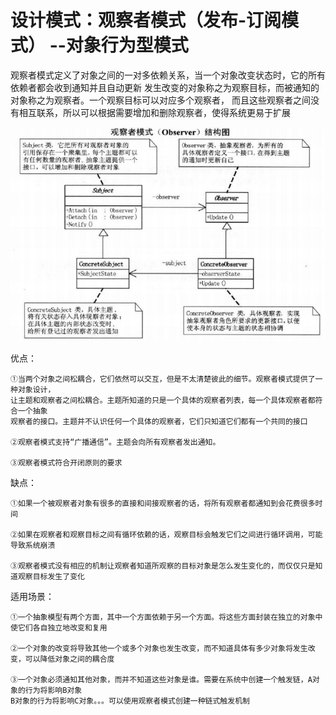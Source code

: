 # 设计模式：观察者模式（发布-订阅模式） --对象行为型模式 

观察者模式定义了对象之间的一对多依赖关系，当一个对象改变状态时，它的所有依赖者都会收到通知并且自动更新
发生改变的对象称之为观察目标，而被通知的对象称之为观察者。一个观察目标可以对应多个观察者，
而且这些观察者之间没有相互联系，所以可以根据需要增加和删除观察者，使得系统更易于扩展

![image](https://github.com/ZzzYL9/design_pattern/blob/master/class_images/observer.png)

优点：

    ①当两个对象之间松耦合，它们依然可以交互，但是不太清楚彼此的细节。观察者模式提供了一种对象设计，
    让主题和观察者之间松耦合。主题所知道的只是一个具体的观察者列表，每一个具体观察者都符合一个抽象
    观察者的接口。主题并不认识任何一个具体的观察者，它们只知道它们都有一个共同的接口
    
    ②观察者模式支持“广播通信”。主题会向所有观察者发出通知。
    
    ③观察者模式符合开闭原则的要求
    
缺点：

    ①如果一个被观察者对象有很多的直接和间接观察者的话，将所有观察者都通知到会花费很多时间
    
    ②如果在观察者和观察目标之间有循环依赖的话，观察目标会触发它们之间进行循环调用，可能导致系统崩溃
    
    ③观察者模式没有相应的机制让观察者知道所观察的目标对象是怎么发生变化的，而仅仅只是知道观察目标发生了变化
    
适用场景：

    ①一个抽象模型有两个方面，其中一个方面依赖于另一个方面。将这些方面封装在独立的对象中使它们各自独立地改变和复用
    
    ②一个对象的改变将导致其他一个或多个对象也发生改变，而不知道具体有多少对象将发生改变，可以降低对象之间的耦合度
    
    ③一个对象必须通知其他对象，而并不知道这些对象是谁。需要在系统中创建一个触发链，A对象的行为将影响B对象
    B对象的行为将影响C对象。。。可以使用观察者模式创建一种链式触发机制
